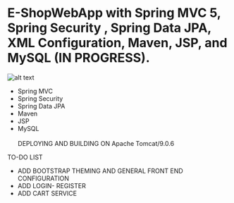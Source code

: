 # E-ShopWebApp with Spring MVC 5, Spring Security , Spring Data JPA, XML Configuration, Maven, JSP, and MySQL (IN PROGRESS).

![alt text](http://4.bp.blogspot.com/-_FcPlpLJlJc/VfiAWDETfHI/AAAAAAAACGE/IWnS0V_sTh0/s1600/spring-mvc-io.png)
- Spring MVC
- Spring Security
- Spring Data JPA
- Maven
- JSP
- MySQL <BR><BR>
DEPLOYING AND BUILDING ON Apache Tomcat/9.0.6

TO-DO LIST
- ADD BOOTSTRAP THEMING AND GENERAL FRONT END CONFIGURATION
- ADD LOGIN- REGISTER 
- ADD CART SERVICE 
